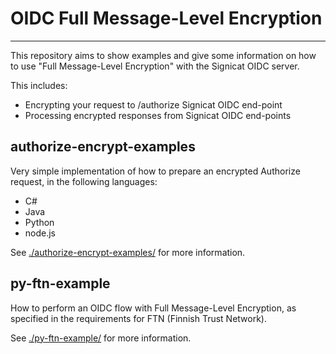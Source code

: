 # OIDC Full Message-Level Encryption

---

This repository aims to show examples and give some information on how to use "Full Message-Level Encryption" with the Signicat OIDC server.

This includes:

* Encrypting your request to /authorize Signicat OIDC end-point
* Processing encrypted responses from Signicat OIDC end-points

## **authorize-encrypt-examples**

Very simple implementation of how to prepare an encrypted Authorize request, in the following languages:

* C#
* Java
* Python
* node.js

See [./authorize-encrypt-examples/](./authorize-encrypt-examples/) for more information.

## **py-ftn-example**

How to perform an OIDC flow with Full Message-Level Encryption, as specified in the requirements for FTN (Finnish Trust Network).

See [./py-ftn-example/](./py-ftn-example/) for more information.
